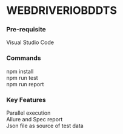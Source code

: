 # WEBDRIVERIOBDDTS

### Pre-requisite 
Visual Studio Code

### Commands

npm install <br>
npm run test <br>
npm run report

### Key Features

Parallel execution<br>
Allure and Spec report<br>
Json file as source of test data